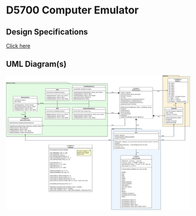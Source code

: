 # D5700 Computer Emulator

## Design Specifications

[Click here](docs/D5700_Data_Sheet.pdf)

## UML Diagram(s)

![UML Draft 2](img/D5700_Computer_Emulator_Draft_2.svg)
